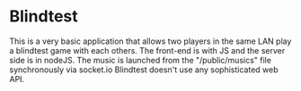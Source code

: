 # Blindtest

This is a very basic application that allows two players in the same LAN play a blindtest game with each others. 
The front-end is with JS and the server side is in nodeJS. 
The music is launched from the "/public/musics" file synchronously via socket.io
Blindtest doesn't use any sophisticated web API. 
